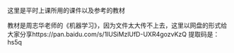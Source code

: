 这里是平时上课所用的课件以及参考的教材

教材是周志华老师的《机器学习》，因为文件太大传不上去，这里以网盘的形式给大家分享https://pan.baidu.com/s/1lUSiMzlUfD-UXR4gozvKzQ
提取码是：hs5q

